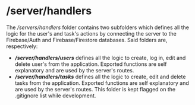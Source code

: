 # /server/handlers
The */servers/handlers* folder contains two subfolders which defines all the logic for the user's and task's actions by connecting the server to the Firebase/Auth and Firebase/Firestore databases. Said folders are, respectively:
- ***/server/handlers/users*** defines all the logic to create, log in, edit and delete user's from the application. Exported functions are self explanatory and are used by the server's routes.
- ***/server/handlers/tasks*** defines all the logic to create, edit and delete tasks from the application. Exported functions are self explanatory and are used by the server's routes. This folder is kept flagged on the .gitignore list while development.

